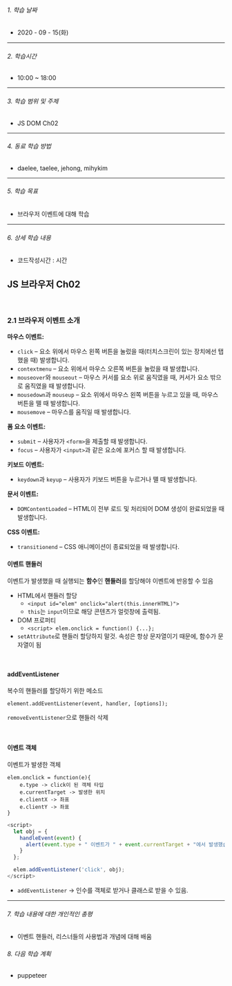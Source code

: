 

###### 1. 학습 날짜

- 2020 - 09 - 15(화)

---

###### 2. 학습시간

- 10:00 ~ 18:00

---

###### 3. 학습 범위 및 주제

- JS DOM Ch02

---

###### 4. 동료 학습 방법 

- daelee, taelee, jehong, mihykim

---

###### 5. 학습 목표 

- 브라우저 이벤트에 대해 학습

---

###### 6. 상세 학습 내용

- 코드작성시간 :  시간

## JS 브라우저 Ch02

<br>

### 2.1 브라우저 이벤트 소개

**마우스 이벤트:**

- `click` – 요소 위에서 마우스 왼쪽 버튼을 눌렀을 때(터치스크린이 있는 장치에선 탭 했을 때) 발생합니다.
- `contextmenu` – 요소 위에서 마우스 오른쪽 버튼을 눌렀을 때 발생합니다.
- `mouseover`와 `mouseout` – 마우스 커서를 요소 위로 움직였을 때, 커서가 요소 밖으로 움직였을 때 발생합니다.
- `mousedown`과 `mouseup` – 요소 위에서 마우스 왼쪽 버튼을 누르고 있을 때, 마우스 버튼을 뗄 때 발생합니다.
- `mousemove` – 마우스를 움직일 때 발생합니다.

**폼 요소 이벤트:**

- `submit` – 사용자가 `<form>`을 제출할 때 발생합니다.
- `focus` – 사용자가 `<input>`과 같은 요소에 포커스 할 때 발생합니다.

**키보드 이벤트:**

- `keydown`과 `keyup` – 사용자가 키보드 버튼을 누르거나 뗄 때 발생합니다.

**문서 이벤트:**

- `DOMContentLoaded` – HTML이 전부 로드 및 처리되어 DOM 생성이 완료되었을 때 발생합니다.

**CSS 이벤트:**

- `transitionend` – CSS 애니메이션이 종료되었을 때 발생합니다.





#### 이벤트 핸들러

이벤트가 발생했을 때 실행되는 **함수**인 **핸들러**를 할당해야 이벤트에 반응할 수 있음

- HTML에서 핸들러 할당
  - `<input id="elem" onclick="alert(this.innerHTML)">`
  - `this`는 `input`이므로 해당 콘텐츠가 얼럿창에 출력됨.
- DOM 프로퍼티
  - `<script> elem.onclick = function() {...};`
- `setAttribute`로 핸들러 할당하지 말것. 속성은 항상 문자열이기 때문에, 함수가 문자열이 됨

<br>

#### addEventListener

복수의 핸들러를 할당하기 위한 메소드

`element.addEventListener(event, handler, [options]);`

`removeEventListener`으로 핸들러 삭제

<br>

#### 이벤트 객체

이벤트가 발생한 객체

```
elem.onclick = function(e){
	e.type -> click이 된 객체 타입
	e.currentTarget -> 발생한 위치
	e.clientX -> 좌표
	e.clientY -> 좌표
}
```

```javascript
<script>
  let obj = {
    handleEvent(event) {
      alert(event.type + " 이벤트가 " + event.currentTarget + "에서 발생했습니다.");
    }
  };

  elem.addEventListener('click', obj);
</script>
```

- `addEventListener` -> 인수를 객체로 받거나 클래스로 받을 수 있음.

---

###### 7. 학습 내용에 대한 개인적인 총평

- 이벤트 핸들러, 리스너들의 사용법과 개념에 대해 배움

###### 8. 다음 학습 계획

- puppeteer